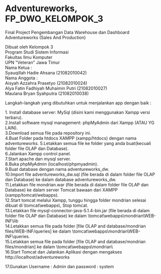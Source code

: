 # Adventureworks, FP_DWO_KELOMPOK_3
<p>Final Project Pengembangan Data Warehouse dan Dashboard Adventureworks (Sales And Production)</p>
<p>Dibuat oleh Kelompok 3<br>
Program Studi Sistem Informasi<br>
Fakultas Ilmu Komputer<br>
UPN "Veteran" Jawa Timur<br>
Nama Ketua :<br>
Syauqillah Hadie Ahsana (21082010042)<br>
Nama Anggota :<br>
Aisyah Azzahra Prasetyo (21082010024)<br>
Alya Fatin Fadhiyah Muhaimin Putri (21082010027)<br>
Maulana Bryan Syahputra (21082010038)</p>

<p>Langkah-langkah yang dibutuhkan untuk menjalankan app dengan baik :</p>

<p>1. Install database server: MySql (disini kami menggunakan Xampp versi terbaru).<br>
2.Install software mysql management: phpMyAdmin dari Xampp (ATAU YG LAIN).<br>
3.Download semua file pada repository ini.<br>
4.Buat Folder pada htdocs XAMPP (xampp/htdocs) dengan nama adventureworks.
5.Letakkan semua file ke folder yang anda buat(kecuali folder file OLAP dan Database).<br>
6.Jalankan Xampp control panel.<br>
7.Start apache dan mysql server.<br>
8.Buka phpMyAdmin (localhost/phpmyadmin).<br>
9.Buat database dengan nama adventureworks_dw.<br>
10.Import file adventureworks_dw.sql (file berada di dalam folder file OLAP dan Database) ke dalam database adventureworks_dw.<br>
11.Letakkan file mondrian.war (file berada di dalam folder file OLAP dan Database) ke dalam server Tomcat bawaan dari XAMPP (xampp/tomcat/webapps).<br>
12.Start tomcat melalui Xampp, tunggu hingga folder mondrian selesai dibuat di \tomcat\webapps\, Stop tomcat.<br>
13.Letakkan file mysql-connector-java-5.1.4-bin.jar (file berada di dalam folder file OLAP dan Database) ke dalam \tomcat\webapps\mondrian\WEB-INF\lib<br>
14.Letakkan semua file pada folder [file OLAP and database/mondrian files/WEB-INF/queries] ke dalam \tomcat\webapps\mondrian\WEB-INF\queries.<br>
15.Letakkan semua file pada folder [file OLAP and database/mondrian files/mondrian] ke dalam \tomcat\webapps\mondrian\<br>
16.Start Tomcat dan Jalankan Aplikasi dengan mengakses http://localhost/adventureworks</p>
17.Gunakan Username : Admin dan password : system
